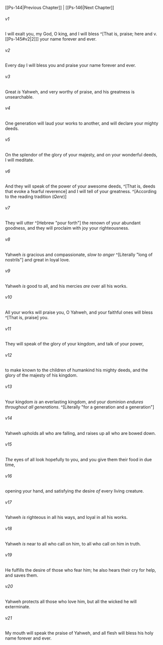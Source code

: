 ﻿---
aliases:
  - Psalms 145
---

[[Ps-144|Previous Chapter]] | [[Ps-146|Next Chapter]]

###### v1
I will exalt you, my God, O king,
and I will bless ^[That is, praise; here and v. [[Ps-145#v2|2]]] your name forever and ever.

###### v2
Every day I will bless you
and praise your name forever and ever.

###### v3
Great _is_ Yahweh, and very worthy of praise,
and his greatness is unsearchable.

###### v4
One generation will laud your works to another,
and will declare your mighty deeds.

###### v5
On the splendor of the glory of your majesty,
and on your wonderful deeds, I will meditate.

###### v6
And they will speak of the power of your awesome deeds, ^[That is, deeds that evoke a fearful reverence]
and I will tell of your greatness. ^[According to the reading tradition (_Qere_)]

###### v7
They will utter  ^[Hebrew "pour forth"] the renown of your abundant goodness,
and they will proclaim with joy your righteousness.

###### v8
Yahweh _is_ gracious and compassionate,
_slow to anger_ ^[Literally "long of nostrils"] and great in loyal love.

###### v9
Yahweh _is_ good to all,
and his mercies _are_ over all his works.

###### v10
All your works will praise you, O Yahweh,
and your faithful ones will bless ^[That is, praise] you.

###### v11
They will speak of the glory of your kingdom,
and talk of your power,

###### v12
to make known to the children of humankind his mighty deeds,
and the glory of the majesty of his kingdom.

###### v13
Your kingdom _is_ an everlasting kingdom,
and your dominion _endures_ _throughout all generations_. ^[Literally "for a generation and a generation"]

###### v14
Yahweh upholds all who are falling,
and raises up all who are bowed down.

###### v15
_The_ eyes of all look hopefully to you,
and you give them their food in due time,

###### v16
opening your hand,
and satisfying _the_ desire _of_ every living creature.

###### v17
Yahweh _is_ righteous in all his ways,
and loyal in all his works.

###### v18
Yahweh _is_ near to all who call on him,
to all who call on him in truth.

###### v19
He fulfills the desire of those who fear him;
he also hears their cry for help, and saves them.

###### v20
Yahweh protects all those who love him,
but all the wicked he will exterminate.

###### v21
My mouth will speak the praise of Yahweh,
and all flesh will bless his holy name
forever and ever.